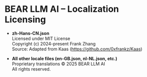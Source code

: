# BEAR LLM AI – Localization Licensing

- **zh-Hans-CN.json**  
  Licensed under MIT License  
  Copyright (c) 2024-present Frank Zhang  
  Source: Adapted from Kaas (https://github.com/0xfrankz/Kaas)

- **All other locale files (en-GB.json, nl-NL.json, etc.)**  
  Proprietary translations © 2025 BEAR LLM AI  
  All rights reserved.
